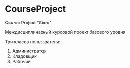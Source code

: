 # CourseProject
Course Project "Store"

Междисциплинарный курсовой проект базового уровня

Три класса пользователя:
1. Администратор
2. Кладовщик
3. Рабочий

